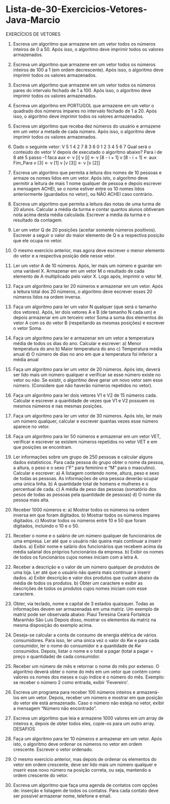 # Lista-de-30-Exercicios-Vetores-Java-Marcio

EXERCÍCIOS DE VETORES
1. Escreva um algoritmo que armazene em um vetor todos os números inteiros de 0 a 50. Após isso, o algoritmo deve imprimir todos os valores armazenados.

2. Escreva um algoritmo que armazene em um vetor todos os números inteiros de 100 a 1 (em ordem decrescente). Após isso, o algoritmo deve imprimir todos os valores armazenados.

3. Escreva um algoritmo que armazene em um vetor todos os números pares do intervalo fechado de 1 a 100. Após isso, o algoritmo deve imprimir todos os valores armazenados.

4. Escreva um algoritmo em PORTUGOL que armazene em um vetor o quadrado dos números ímpares no intervalo fechado de 1 a 20. Após isso, o algoritmo deve imprimir todos os valores armazenados.

5. Escreva um algoritmo que receba dez números do usuário e armazene em um vetor a metade de cada número. Após isso, o algoritmo deve imprimir todos os valores armazenados.

6. Dado o seguinte vetor:
    V 5 1 4 2 7 8 3 6
    0 1 2 3 4 5 6 7
Qual será o conteúdo do vetor V depois de executado o algoritmo abaixo?
    Para i de 8 até 5 passo -1 faca
    aux <- v [i]
    v [i] <- v [8 - i + 1]
    v [8 - i + 1] <- aux
    Fim_Para
    v [3] <- v [1]
    v [v [3]] <- v [v [2]]

7. Escreva um algoritmo que permita a leitura dos nomes de 10 pessoas e armaze os nomes lidos em um vetor. Após isto, o algoritmo deve permitir a leitura de mais 1 nome qualquer de pessoa e depois escrever a mensagem ACHEI, se o nome estiver entre os 10 nomes lidos anteriormente (guardados no vetor), ou NÃO ACHEI caso contrário.

8. Escreva um algoritmo que permita a leitura das notas de uma turma de 20 alunos. Calcular a média da turma e contar quantos alunos obtiveram nota acima desta média calculada. Escrever a média da turma e o resultado da contagem.

9. Ler um vetor Q de 20 posições (aceitar somente números positivos). Escrever a seguir o valor do maior elemento de Q e a respectiva posição que ele ocupa no vetor.

10. O mesmo exercício anterior, mas agora deve escrever o menor elemento do vetor e a respectiva posição dele nesse vetor.

11. Ler um vetor A de 10 números. Após, ler mais um número e guardar em uma variável X. Armazenar em um vetor M o resultado de cada elemento de A multiplicado pelo valor X. Logo após, imprimir o vetor M.

12. Faça um algoritmo para ler 20 números e armazenar em um vetor. Após a leitura total dos 20 números, o algoritmo deve escrever esses 20 números lidos na ordem inversa.

13. Faça um algoritmo para ler um valor N qualquer (que será o tamanho dos vetores). Após, ler dois vetores A e B (de tamanho N cada um) e depois armazenar em um terceiro vetor Soma a soma dos elementos do vetor A com os do vetor B (respeitando as mesmas posições) e escrever o vetor Soma.

14. Faça um algoritmo para ler e armazenar em um vetor a temperatura média de todos os dias do ano. Calcular e escrever: a) Menor temperatura do ano b) Maior temperatura do ano c) Temperatura média anual d) O número de dias no ano em que a temperatura foi inferior a média anual

15. Faça um algoritmo para ler um vetor de 20 números. Após isto, deverá ser lido mais um número qualquer e verificar se esse número existe no vetor ou não. Se existir, o algoritmo deve gerar um novo vetor sem esse número. (Considere que não haverão números repetidos no vetor).

16. Faça um algoritmo para ler dois vetores V1 e V2 de 15 números cada. Calcular e escrever a quantidade de vezes que V1 e V2 possuem os mesmos números e nas mesmas posições.

17. Faça um algoritmo para ler um vetor de 30 números. Após isto, ler mais um número qualquer, calcular e escrever quantas vezes esse número aparece no vetor.

18. Faça um algoritmo para ler 50 números e armazenar em um vetor VET, verificar e escrever se existem números repetidos no vetor VET e em que posições se encontram.

19. Ler informações sobre um grupo de 250 pessoas e calcular alguns dados estatísticos. Para cada pessoa do grupo obter o nome da pessoa, a altura, o peso e o sexo (“F” para feminino e “M” para o masculino). Calcular e escrever: a) A listagem contendo nome, altura, peso e sexo de todas as pessoas. As informações de uma pessoa deverão ocupar uma única linha. b) A quantidade total de homens e mulheres e o percentual de cada. c) A média de peso das pessoas (somatório dos pesos de todas as pessoas pela quantidade de pessoas) d) O nome da pessoa mais alta.

20. Receber 1000 números e: a) Mostrar todos os números na ordem inversa em que foram digitados. b) Mostrar todos os números ímpares digitados. c) Mostrar todos os números entre 10 e 50 que foram digitados, incluindo o 10 e o 50.

21. Receber o nome e o salário de um número qualquer de funcionários de uma empresa. Ler até que o usuário não queira mais continuar a inserir dados. a) Exibir nome e salário dos funcionários que recebem acima da média salarial dos próprios funcionários da empresa. b) Exibir os nomes de todos os funcionários cujos nomes iniciam com a letra A.

22. Receber a descrição e o valor de um número qualquer de produtos de uma loja. Ler até que o usuário não queira mais continuar a inserir dados. a) Exibir descrição e valor dos produtos que custam abaixo da média de todos os produtos. b) Obter um caractere e exibir as descrições de todos os produtos cujos nomes iniciam com esse caractere.

23. Obter, via teclado, nome e capital de 3 estados quaisquer. Todas as informações devem ser armazenadas em uma matriz. Um exemplo de matriz pode ser observada abaixo: Piauí Teresina Ceará Fortaleza Maranhão São Luís Depois disso, mostrar os elementos da matriz na mesma disposição do exemplo acima.

24. Deseja-se calcular a conta de consumo de energia elétrica de vários consumidores. Para isso, ler uma única vez o valor do Kw e para cada consumidor, ler o nome do consumidor e a quantidade de Kw consumidos. Depois, listar o nome e o total a pagar (total a pagar = preço x quantidade) de cada consumidor.

25. Receber um número de mês e retornar o nome do mês por extenso. O algoritmo deverá obter o nome do mês em um vetor que contém como valores os nomes dos meses e cujo índice é o número do mês. Exemplo: se receber o número 2 como entrada, exibir 'Fevereiro'.

26. Escreva um programa para receber 100 números inteiros e armazená-los em um vetor. Depois, receber um número e mostrar em que posição do vetor ele está armazenado. Caso o número não esteja no vetor, exibir a mensagem “Número não encontrado”.

27. Escreva um algoritmo que leia e armazene 1000 valores em um array de inteiros e, depois de obter todos eles, copie-os para um outro array. DESAFIOS

28. Faça um algoritmo para ler 10 números e armazenar em um vetor. Após isto, o algoritmo deve ordenar os números no vetor em ordem crescente. Escrever o vetor ordenado.

29. O mesmo exercício anterior, mas depois de ordenar os elementos do vetor em ordem crescente, deve ser lido mais um número qualquer e inserir esse novo número na posição correta, ou seja, mantendo a ordem crescente do vetor.

30. Escreva um algoritmo que faça uma agenda de contatos com opções de: inserção e listagem de todos os contatos. Para cada contato deve ser possível armazenar nome, telefone e email.
